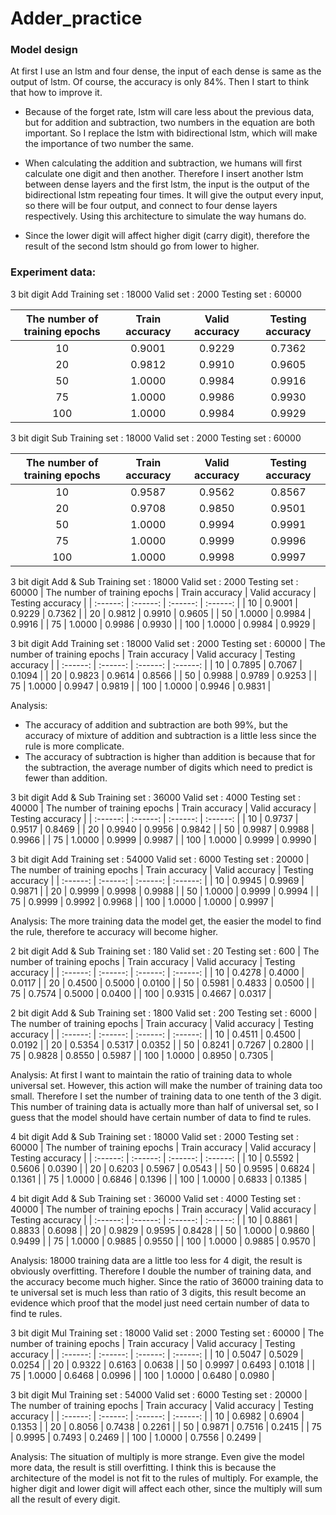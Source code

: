 # Adder_practice

### Model design
At first I use an lstm and four dense, the input of each dense is same as the output of lstm. Of course, the accuracy is only 84%.
Then I start to think that how to improve it.

* Because of the forget rate, lstm will care less about the previous data, but for addition and subtraction, two numbers in the equation are both important. So I replace the lstm with bidirectional lstm, which will make the importance of two number the same.

* When calculating the addition and subtraction, we humans will first calculate one digit and then another. Therefore I insert another lstm between dense layers and the first lstm, the input is the output of the bidirectional lstm repeating four times. It will give the output every input, so there will be four output, and connect to four dense layers respectively. Using this architecture to simulate the way humans do.

* Since the lower digit will affect higher digit (carry digit), therefore the result of the second lstm should go from lower to higher.

### Experiment data:

3 bit digit
Add
Training set : 18000
Valid set : 2000
Testing set : 60000

| The number of training epochs | Train accuracy | Valid accuracy | Testing accuracy |
| :------: | :------: | :------: | :------: |
| 10 | 0.9001 | 0.9229 | 0.7362 |
| 20 | 0.9812 | 0.9910 | 0.9605 |
| 50 | 1.0000 | 0.9984 | 0.9916 |
| 75 | 1.0000 | 0.9986 | 0.9930 |
| 100 | 1.0000 | 0.9984 | 0.9929 |


3 bit digit
Sub
Training set : 18000
Valid set : 2000
Testing set : 60000

| The number of training epochs | Train accuracy | Valid accuracy | Testing accuracy |
| :------: | :------: | :------: | :------: |
| 10 | 0.9587 | 0.9562 | 0.8567 |
| 20 | 0.9708 | 0.9850 | 0.9501 |
| 50 | 1.0000 | 0.9994 | 0.9991 |
| 75 | 1.0000 | 0.9999 | 0.9996 |
| 100 | 1.0000 | 0.9998 | 0.9997 |


3 bit digit
Add & Sub
Training set : 18000
Valid set : 2000
Testing set : 60000
| The number of training epochs | Train accuracy | Valid accuracy | Testing accuracy |
| :------: | :------: | :------: | :------: |
| 10 | 0.9001 | 0.9229 | 0.7362 |
| 20 | 0.9812 | 0.9910 | 0.9605 |
| 50 | 1.0000 | 0.9984 | 0.9916 |
| 75 | 1.0000 | 0.9986 | 0.9930 |
| 100 | 1.0000 | 0.9984 | 0.9929 |

3 bit digit
Add
Training set : 18000
Valid set : 2000
Testing set : 60000
| The number of training epochs | Train accuracy | Valid accuracy | Testing accuracy |
| :------: | :------: | :------: | :------: |
| 10 | 0.7895 | 0.7067 | 0.1094 |
| 20 | 0.9823 | 0.9614 | 0.8566 |
| 50 | 0.9988 | 0.9789 | 0.9253 |
| 75 | 1.0000 | 0.9947 | 0.9819 |
| 100 | 1.0000 | 0.9946 | 0.9831 |

Analysis:
* The accuracy of addition and subtraction are both 99%, but the accuracy of mixture of addition and subtraction is a little less since the rule is more complicate.
* The accuracy of subtraction is higher than addition is because that for the subtraction, the average number of digits which need to predict is fewer than addition.



3 bit digit
Add & Sub
Training set : 36000
Valid set : 4000
Testing set : 40000
| The number of training epochs | Train accuracy | Valid accuracy | Testing accuracy |
| :------: | :------: | :------: | :------: |
| 10 | 0.9737 | 0.9517 | 0.8469 |
| 20 | 0.9940 | 0.9956 | 0.9842 |
| 50 | 0.9987 | 0.9988 | 0.9966 |
| 75 | 1.0000 | 0.9999 | 0.9987 |
| 100 | 1.0000 | 0.9999 | 0.9990 |

3 bit digit
Add
Training set : 54000
Valid set : 6000
Testing set : 20000
| The number of training epochs | Train accuracy | Valid accuracy | Testing accuracy |
| :------: | :------: | :------: | :------: |
| 10 | 0.9945 | 0.9969 | 0.9871 |
| 20 | 0.9999 | 0.9998 | 0.9988 |
| 50 | 1.0000 | 0.9999 | 0.9994 |
| 75 | 0.9999 | 0.9992 | 0.9968 |
| 100 | 1.0000 | 1.0000 | 0.9997 |

Analysis:
The more training data the model get, the easier the model to find the rule, therefore te accuracy will become higher.



2 bit digit
Add & Sub
Training set : 180
Valid set : 20
Testing set : 600
| The number of training epochs | Train accuracy | Valid accuracy | Testing accuracy |
| :------: | :------: | :------: | :------: |
| 10 | 0.4278 | 0.4000 | 0.0117 |
| 20 | 0.4500 | 0.5000 | 0.0100 |
| 50 | 0.5981 | 0.4833 | 0.0500 |
| 75 | 0.7574 | 0.5000 | 0.0400 |
| 100 | 0.9315 | 0.4667 | 0.0317 |

2 bit digit
Add & Sub
Training set : 1800
Valid set : 200
Testing set : 6000
| The number of training epochs | Train accuracy | Valid accuracy | Testing accuracy |
| :------: | :------: | :------: | :------: |
| 10 | 0.4511 | 0.4500 | 0.0192 |
| 20 | 0.5354 | 0.5317 | 0.0352 |
| 50 | 0.8241 | 0.7267 | 0.2800 |
| 75 | 0.9828 | 0.8550 | 0.5987 |
| 100 | 1.0000 | 0.8950 | 0.7305 |

Analysis:
At first I want to maintain the ratio of training data to whole universal set. However, this action will make the number of training data too small.
Therefore I set the number of training data to one tenth of the 3 digit.
This number of training data is actually more than half of universal set, so I guess that the model should have certain number of data to find te rules. 



4 bit digit
Add & Sub
Training set : 18000
Valid set : 2000
Testing set : 60000
| The number of training epochs | Train accuracy | Valid accuracy | Testing accuracy |
| :------: | :------: | :------: | :------: |
| 10 | 0.5592 | 0.5606 | 0.0390 |
| 20 | 0.6203 | 0.5967 | 0.0543 |
| 50 | 0.9595 | 0.6824 | 0.1361 |
| 75 | 1.0000 | 0.6846 | 0.1396 |
| 100 | 1.0000 | 0.6833 | 0.1385 |


4 bit digit
Add & Sub
Training set : 36000
Valid set : 4000
Testing set : 40000
| The number of training epochs | Train accuracy | Valid accuracy | Testing accuracy |
| :------: | :------: | :------: | :------: |
| 10 | 0.8861 | 0.8833 | 0.6098 |
| 20 | 0.9829 | 0.9595 | 0.8428 |
| 50 | 1.0000 | 0.9860 | 0.9499 |
| 75 | 1.0000 | 0.9885 | 0.9550 |
| 100 | 1.0000 | 0.9885 | 0.9570 |

Analysis:
18000 training data are a little too less for 4 digit, the result is obviously overfitting. Therefore I double the number of training data, and the accuracy become much higher.
Since the ratio of 36000 training data to te universal set is much less than ratio of 3 digits, this result become an evidence which proof that the model just need certain number of data to find te rules.



3 bit digit
Mul
Training set : 18000
Valid set : 2000
Testing set : 60000
| The number of training epochs | Train accuracy | Valid accuracy | Testing accuracy |
| :------: | :------: | :------: | :------: |
| 10 | 0.5047 | 0.5029 | 0.0254 |
| 20 | 0.9322 | 0.6163 | 0.0638 |
| 50 | 0.9997 | 0.6493 | 0.1018 |
| 75 | 1.0000 | 0.6468 | 0.0996 |
| 100 | 1.0000 | 0.6480 | 0.0980 |


3 bit digit
Mul
Training set : 54000
Valid set : 6000
Testing set : 20000
| The number of training epochs | Train accuracy | Valid accuracy | Testing accuracy |
| :------: | :------: | :------: | :------: |
| 10 | 0.6982 | 0.6904 | 0.1353 |
| 20 | 0.8056 | 0.7438 | 0.2261 |
| 50 | 0.9871 | 0.7516 | 0.2415 |
| 75 | 0.9995 | 0.7493 | 0.2469 |
| 100 | 1.0000 | 0.7556 | 0.2499 |

Analysis:
The situation of multiply is more strange. Even give the model more data, the result is still overfitting.
I think this is because the architecture of the model is not fit to the rules of multiply. For example, the higher digit and lower digit will affect each other, since the multiply will sum all the result of every digit.

